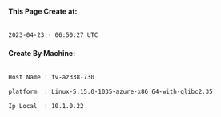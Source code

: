 
   
#### This Page Create at:

```bash

2023-04-23 - 06:50:27 UTC

```

#### Create By Machine:

```bash

Host Name : fv-az338-730

platform  : Linux-5.15.0-1035-azure-x86_64-with-glibc2.35

Ip Local  : 10.1.0.22

```

